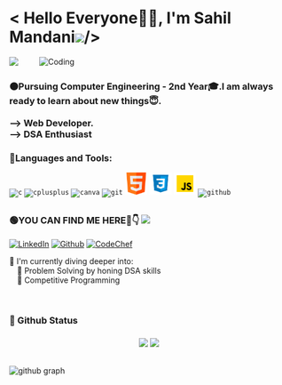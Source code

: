 <h1 align="left"> < Hello Everyone👨‍💻, I'm Sahil Mandani<img src="https://raw.githubusercontent.com/syedareehaquasar/syedareehaquasar/master/gifs/Hi.gif" width="30px">/></h2>
<img src="https://badges.pufler.dev/visits/SahilPatel2003/SahilPatel2003">
<img align="right" alt="Coding" width="450" src="https://github.com/pritmanvar/pritmanvar/blob/main/gif/code.gif?raw=true">

<h3 align = "left">🟠Pursuing Computer Engineering - 2nd Year🎓.I am always ready to learn about new things😇.<br><br>
--> Web Developer. <br> --> DSA Enthusiast <br></h3>
  
<h3 align="left">🔴Languages and Tools:</h3>
<p align="left"> 
<code><img src="https://github.com/pritmanvar/pritmanvar/blob/main/tools/c.png?raw=true" alt="c" width="40" height="40"/></code> 
<code><img src="https://github.com/pritmanvar/pritmanvar/blob/main/tools/c++.png?raw=true" alt="cplusplus" width="40" height="40"/></code> 
<code><img src="https://github.com/pritmanvar/pritmanvar/blob/main/tools/canva.png?raw=true" alt="canva" width="40" height="40"/></code> 
<code><img src="https://github.com/pritmanvar/pritmanvar/blob/main/tools/git.png?raw=true" alt="git" width="40" height="40"/></code>
<code><img height="40" width="40" src="https://github.com/pritmanvar/pritmanvar/blob/main/tools/HTML.png?raw=true" alt="HTML" width="40" height="40"/></code>
<code><img height="40" width="40" src="https://github.com/pritmanvar/pritmanvar/blob/main/tools/CSS.png?raw=true" alt="CSS" width="40" height="40"/></code>
<code><img height="40" width="40" src="https://github.com/pritmanvar/pritmanvar/blob/main/tools/JS.png?raw=true" alt="JS" width="40" height="40"/></code>
<code><img height="40" width="40" src="https://github.com/pritmanvar/pritmanvar/blob/main/tools/github.png?raw=true" alt="github" width="40" height="40"/></code></p>
<h2></h2>
<p align = "left"><h3 align="left">🟢YOU CAN FIND ME HERE🤩👇 <img src="https://github.com/rajput2107/rajput2107/blob/master/Assets/Handshake.gif" height="33px" /></p>  </h3>

<p align="left">
<a href="https://www.linkedin.com/in/sahil-mandani-1st/" target="_blank"><img align="center" src="https://github.com/pritmanvar/pritmanvar/blob/main/platforms/linkedIn.png?raw=true" alt="LinkedIn" height="30" width="50" /></a>
<a href="https://github.com/SahilPatel2003" target="blank"><img align="center" src="https://github.com/pritmanvar/pritmanvar/blob/main/platforms/github.png?raw=true" alt="Github" height="30" width="40" /></a>
<a href="https://www.codechef.com/users/sahil_304" target="blank"><img align="center" src="https://github.com/pritmanvar/pritmanvar/blob/main/platforms/codechef.png?raw=true" alt="CodeChef" height="45" width="55" /></a>
</p>
  
  🔴 I'm currently diving deeper into:
<br />&emsp;🚀 Problem Solving by honing DSA skills
  <br />&emsp;🚀 Competitive Programming 
  
<br>
<h3 align="left"> 🔵 Github Status  <h3> 

<div align="center">
  <img width="48%" src="https://github-readme-stats.vercel.app/api?username=SahilPatel2003&theme=radical&show_icons=true" />
  <img width="48%" src="https://github-readme-streak-stats.herokuapp.com/?user=SahilPatel2003&theme=radical&show_icons=true" />
</div>
  <h2></h2>

 ![github graph](https://activity-graph.herokuapp.com/graph?username=SahilPatel2003&theme=react-dark&hide_border=true)
<br>

